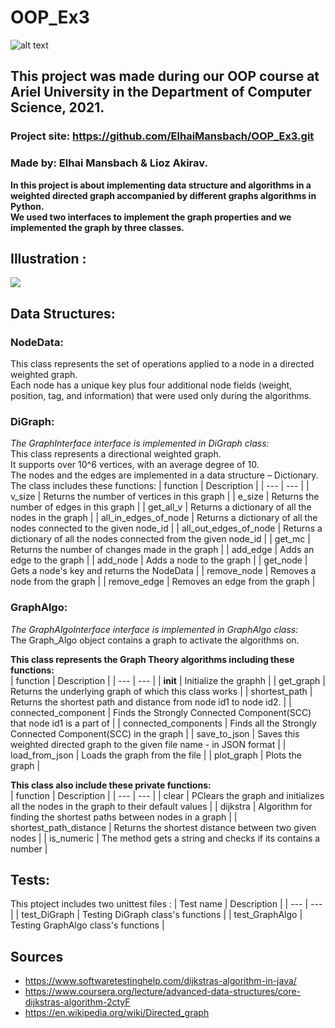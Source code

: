 # OOP_Ex3
![alt text](https://i.ibb.co/MpFkXKD/LOGO-1.jpg)

## This project was made during our OOP course at Ariel University in the Department of Computer Science, 2021.

### Project site: https://github.com/ElhaiMansbach/OOP_Ex3.git

### Made by: Elhai Mansbach & Lioz Akirav.

**In this project is about implementing data structure and algorithms in a weighted directed graph accompanied by different graphs algorithms in Python.<br/>
We used two interfaces to implement the graph properties and we implemented the graph by three classes.<br/>**

## Illustration :


![](https://miro.medium.com/max/1228/1*OUqMXd2jmLprCqWULLll8w.gif)


## Data Structures:

### NodeData:<br/>
This class represents the set of operations applied to a node in a directed weighted graph.<br/>
Each node has a unique key plus four additional node fields (weight, position, tag, and information) that were used only during the algorithms.<br/>

### DiGraph:<br/>
*The GraphInterface interface is implemented in DiGraph class:*<br/>
This class represents a directional weighted graph.<br/>
It supports over 10^6 vertices, with an average degree of 10.<br/>
The nodes and the edges are implemented in a data structure – Dictionary.<br/>
The class includes these functions:
| function | Description |
| --- | --- |
| v_size |  Returns the number of vertices in this graph |
| e_size | Returns the number of edges in this graph |
| get_all_v | Returns a dictionary of all the nodes in the graph |
| all_in_edges_of_node | Returns a dictionary of all the nodes connected to the given node_id |
| all_out_edges_of_node | Returns a dictionary of all the nodes connected from the given node_id |
| get_mc | Returns the number of changes made in the graph |
| add_edge | Adds an edge to the graph |
| add_node | Adds a node to the graph |
| get_node | Gets a node's key and returns the NodeData |
| remove_node | Removes a node from the graph |
| remove_edge | Removes an edge from the graph |



### GraphAlgo:<br/>
*The GraphAlgoInterface interface is implemented in GraphAlgo class:*<br/>
The Graph_Algo object contains a graph to activate the algorithms on.<br/>

**This class represents the Graph Theory algorithms including these functions:**<br/>
| function | Description |
| --- | --- |
| __init__ | Initialize the graphh |
| get_graph | Returns the underlying graph of which this class works |
| shortest_path | Returns the shortest path and distance from node id1 to node id2. |
| connected_component | Finds the Strongly Connected Component(SCC) that node id1 is a part of |
| connected_components | Finds all the Strongly Connected Component(SCC) in the graph |
| save_to_json | Saves this weighted directed graph to the given file name - in JSON format |
| load_from_json | Loads the graph from the file |
| plot_graph | Plots the graph |


**This class also include these private functions:**<br/>
| function | Description |
| --- | --- |
| clear | PClears the graph and initializes all the nodes in the graph to their default values |
| dijkstra | Algorithm for finding the shortest paths between nodes in a graph |
| shortest_path_distance | Returns the shortest distance between two given nodes |
| is_numeric | The method gets a string and checks if its contains a number |



## Tests:

This ptoject includes two unittest files :
| Test name | Description |
| --- | --- |
| test_DiGraph | Testing DiGraph class's functions |
| test_GraphAlgo | Testing GraphAlgo class's functions |



 ## Sources ##
 * https://www.softwaretestinghelp.com/dijkstras-algorithm-in-java/
 * https://www.coursera.org/lecture/advanced-data-structures/core-dijkstras-algorithm-2ctyF
 * https://en.wikipedia.org/wiki/Directed_graph

